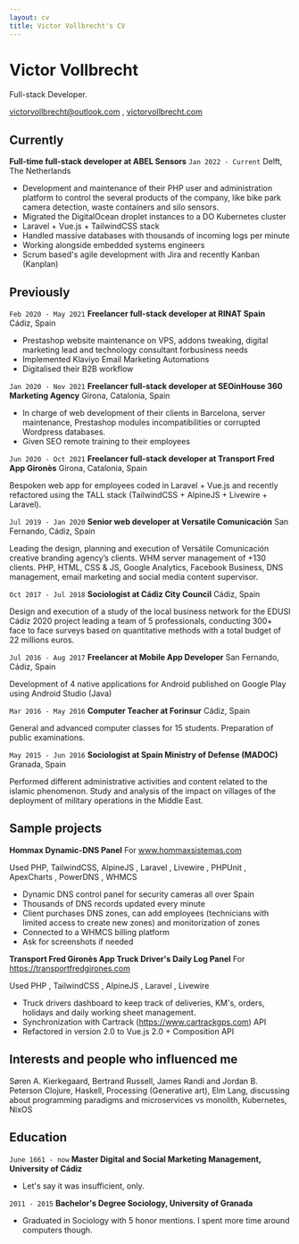 ```yaml
---
layout: cv
title: Victor Vollbrecht's CV
---
```

# Victor Vollbrecht
Full-stack Developer.

<div id="webaddress">
<a href="mailto:victorvollbrecht@outlook.com">victorvollbrecht@outlook.com</a>
, <a href="https://victorvollbrecht.com">victorvollbrecht.com</a>
</div>


## Currently
__Full-time full-stack developer at ABEL Sensors__
`Jan 2022 - Current`
Delft, The Netherlands

* Development and maintenance of their PHP user and administration platform to control the several products of the company, like bike park camera detection, waste containers and silo sensors.
* Migrated the DigitalOcean droplet instances to a DO Kubernetes cluster
* Laravel + Vue.js + TailwindCSS stack
* Handled massive databases with thousands of incoming logs per minute
* Working alongside embedded systems engineers
* Scrum based's agile development with Jira and recently Kanban (Kanplan)
  
## Previously
`Feb 2020 - May 2021`
__Freelancer full-stack developer at RINAT Spain__
Cádiz, Spain

* Prestashop website maintenance on VPS, addons tweaking, digital marketing lead and technology consultant forbusiness needs
* Implemented Klaviyo Email Marketing Automations
* Digitalised their B2B workflow

`Jan 2020 - Nov 2021`
__Freelancer full-stack developer at SEOinHouse 360 Marketing Agency__
Girona, Catalonia, Spain

* In charge of web development of their clients in Barcelona, server maintenance, Prestashop modules incompatibilities or corrupted Wordpress databases.
* Given SEO remote training to their employees

`Jun 2020 - Oct 2021`
__Freelancer full-stack developer at Transport Fred App Gironès__
Girona, Catalonia, Spain

Bespoken web app for employees coded in Laravel + Vue.js and recently refactored using the TALL stack (TailwindCSS + AlpineJS + Livewire + Laravel).

`Jul 2019 - Jan 2020`
__Senior web developer at Versatile Comunicación__
San Fernando, Cádiz, Spain

Leading the design, planning and execution of Versátile Comunicación creative branding agency’s clients. WHM server management of +130 clients. PHP, HTML, CSS & JS, Google Analytics, Facebook Business, DNS management, email marketing and social media content supervisor.

`Oct 2017 - Jul 2018`
__Sociologist at Cádiz City Council__
Cádiz, Spain

Design and execution of a study of the local business network for the EDUSI Cádiz 2020 project leading a team of 5
professionals, conducting 300+ face to face surveys based on quantitative methods with a total budget of 22 millions
euros.

`Jul 2016 - Aug 2017`
__Freelancer at Mobile App Developer__
San Fernando, Cádiz, Spain

Development of 4 native applications for Android published on Google Play using Android Studio (Java)

`Mar 2016 - May 2016`
__Computer Teacher at Forinsur__
Cádiz, Spain

General and advanced computer classes for 15 students. Preparation of public examinations.

`May 2015 - Jun 2016`
__Sociologist at Spain Ministry of Defense (MADOC)__
Granada, Spain

Performed different administrative activities and content related to the islamic phenomenon. Study and analysis of the
impact on villages of the deployment of military operations in the Middle East.

## Sample projects

__Hommax Dynamic-DNS Panel__
For <a href="www.hommaxsistemas.com">www.hommaxsistemas.com</a>

Used PHP, TailwindCSS, AlpineJS , Laravel , Livewire , PHPUnit , ApexCharts , PowerDNS , WHMCS


- Dynamic DNS control panel for security cameras all over Spain
- Thousands of DNS records updated every minute
- Client purchases DNS zones, can add employees (technicians with limited access to create new zones) and monitorization of zones
- Connected to a WHMCS billing platform
- Ask for screenshots if needed

__Transport Fred Gironès App Truck Driver's Daily Log Panel__
For <a href="https://transportfredgirones.com">https://transportfredgirones.com</a>

Used PHP , TailwindCSS , AlpineJS , Laravel , Livewire

* Truck drivers dashboard to keep track of deliveries, KM's, orders, holidays and daily working sheet management.
* Synchronization with Cartrack (https://www.cartrackgps.com) API
* Refactored in version 2.0 to Vue.js 2.0 + Composition API

## Interests and people who influenced me

Søren A. Kierkegaard, Bertrand Russell, James Randi and Jordan B. Peterson
Clojure, Haskell, Processing (Generative art), Elm Lang, discussing about programming paradigms and microservices vs monolith, Kubernetes, NixOS


## Education

`June 1661 - now`
__Master Digital and Social Marketing Management, University of Cádiz__

- Let's say it was insufficient, only.

`2011 - 2015`
__Bachelor's Degree Sociology, University of Granada__

- Graduated in Sociology with 5 honor mentions. I spent more time around computers though.


<!-- ### Footer

Last updated: Jun 2023 -->


